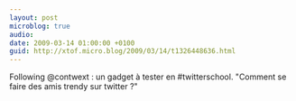 ```yaml
---
layout: post
microblog: true
audio: 
date: 2009-03-14 01:00:00 +0100
guid: http://xtof.micro.blog/2009/03/14/t1326448636.html
---
```

Following @contwext : un gadget à tester en #twitterschool. "Comment se faire des amis trendy sur twitter ?"
